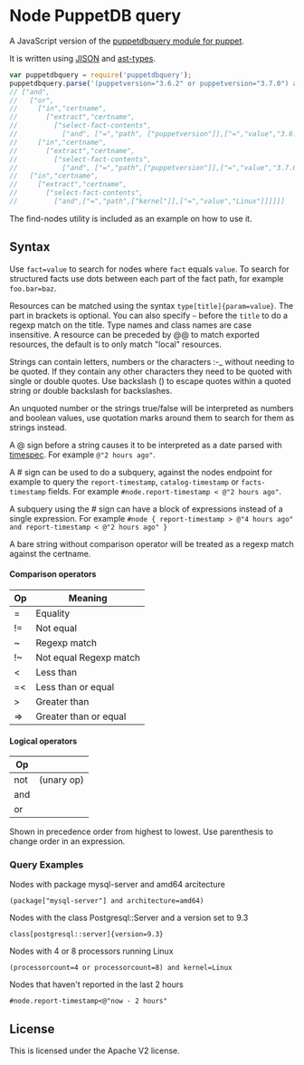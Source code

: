 Node PuppetDB query
===================

A JavaScript version of the [puppetdbquery module for puppet](https://github.com/dalen/puppet-puppetdbquery).

It is written using [JISON](http://zaach.github.io/jison/) and [ast-types](http://github.com/benjamn/ast-types).

```js
var puppetdbquery = require('puppetdbquery');
puppetdbquery.parse('(puppetversion="3.6.2" or puppetversion="3.7.0") and kernel=Linux');
// ["and",
//   ["or",
//     ["in","certname",
//       ["extract","certname",
//         ["select-fact-contents",
//           ["and", ["=","path", ["puppetversion"]],["=","value","3.6.2"]]]]],
//     ["in","certname",
//       ["extract","certname",
//         ["select-fact-contents",
//           ["and", ["=","path",["puppetversion"]],["=","value","3.7.0"]]]]]],
//   ["in","certname",
//     ["extract","certname",
//       ["select-fact-contents",
//         ["and",["=","path",["kernel"]],["=","value","Linux"]]]]]]
```

The find-nodes utility is included as an example on how to use it.

Syntax
------

Use `fact=value` to search for nodes where `fact` equals `value`. To search for
structured facts use dots between each part of the fact path, for example
`foo.bar=baz`.

Resources can be matched using the syntax `type[title]{param=value}`.
The part in brackets is optional. You can also specify `~` before the `title`
to do a regexp match on the title. Type names and class names are case insensitive.
A resource can be preceded by @@ to match exported resources, the default is to only
match "local" resources.

Strings can contain letters, numbers or the characters :-_ without needing to be quoted.
If they contain any other characters they need to be quoted with single or double quotes.
Use backslash (\) to escape quotes within a quoted string or double backslash for backslashes.

An unquoted number or the strings true/false will be interpreted as numbers and boolean
values, use quotation marks around them to search for them as strings instead.

A @ sign before a string causes it to be interpreted as a date parsed with
[timespec](https://github.com/calebcase/timespec). For example `@"2 hours ago"`.

A # sign can be used to do a subquery, against the nodes endpoint for example to
query the `report-timestamp`, `catalog-timestamp` or `facts-timestamp` fields.
For example `#node.report-timestamp < @"2 hours ago"`.

A subquery using the # sign can have a block of expressions instead of a single
expression. For example `#node { report-timestamp > @"4 hours ago" and
report-timestamp < @"2 hours ago" }`

A bare string without comparison operator will be treated as a regexp match against the certname.

#### Comparison operators

| Op | Meaning                |
|----|------------------------|
| =  | Equality               |
| != | Not equal              |
| ~  | Regexp match           |
| !~ | Not equal Regexp match |
| <  | Less than              |
| =< | Less than or equal     |
| >  | Greater than           |
| => | Greater than or equal  |

#### Logical operators

| Op  |            |
|-----|------------|
| not | (unary op) |
| and |            |
| or  |            |

Shown in precedence order from highest to lowest. Use parenthesis to change order in an expression.

### Query Examples

Nodes with package mysql-server and amd64 arcitecture

    (package["mysql-server"] and architecture=amd64)

Nodes with the class Postgresql::Server and a version set to 9.3

    class[postgresql::server]{version=9.3}

Nodes with 4 or 8 processors running Linux

    (processorcount=4 or processorcount=8) and kernel=Linux

Nodes that haven't reported in the last 2 hours

    #node.report-timestamp<@"now - 2 hours"

License
-------

This is licensed under the Apache V2 license.
